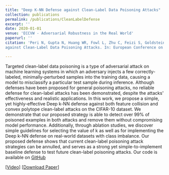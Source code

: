 ```yaml
---
title: "Deep K-NN Defense against Clean-Label Data Poisoning Attacks"
collection: publications
permalink: /publications/CleanLabelDefense
excerpt: ''
date: 2020-01-01
venue: 'ECCVW - Adversarial Robustness in the Real World'
paperurl: ''
citation: 'Peri N, Gupta N, Huang WR, Fowl L, Zhu C, Feizi S, Goldstein T, Dickerson JP. Deep k-NN Defense
against Clean-Label Data Poisoning Attacks. In: European Conference on Computer Vision Workshops, ECCVW 2020'

---
```

Targeted clean-label data poisoning is a type of adversarial attack on machine learning systems in which an adversary injects a few correctly-labeled, minimally-perturbed samples into the training data, causing a model to misclassify a particular test sample during inference. Although defenses have been proposed for general poisoning attacks, no reliable defense for clean-label attacks has been demonstrated, despite the attacks' effectiveness and realistic applications. In this work, we propose a simple, yet highly-effective Deep k-NN defense against both feature collision and convex polytope clean-label attacks on the CIFAR-10 dataset. We demonstrate that our proposed strategy is able to detect over 99% of poisoned examples in both attacks and remove them without compromising model performance. Additionally, through ablation studies, we discover simple guidelines for selecting the value of k as well as for implementing the Deep k-NN defense on real-world datasets with class imbalance. Our proposed defense shows that current clean-label poisoning attack strategies can be annulled, and serves as a strong yet simple-to-implement baseline defense to test future clean-label poisoning attacks. Our code is available on [GitHub](https://github.com/neeharperi/DeepKNNDefense)

[[Video](https://youtu.be/x9VYZCVevAM)]
[[Download Paper](http://neeharperi.com/files/CleanLabelDefense.pdf)]
